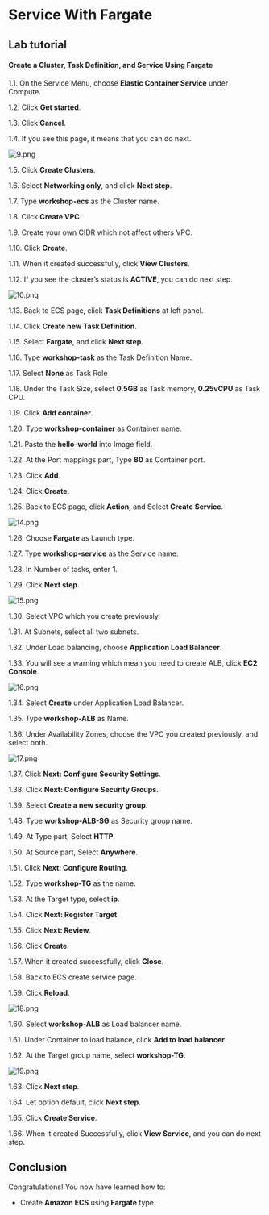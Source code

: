 Service With Fargate
================================================================

## Lab tutorial
#### Create a Cluster, Task Definition, and Service Using Fargate

1.1. 	On the Service Menu, choose **Elastic Container Service** under Compute.

1.2. 	Click **Get started**.

1.3. 	Click **Cancel**.

1.4. 	If you see this page, it means that you can do next.

![9.png](/ECS-100-Service_with_Fargate/images/9.png)

1.5. 	Click **Create Clusters**.

1.6. 	Select **Networking only**, and click **Next step**.

1.7. 	Type **workshop-ecs** as the Cluster name.

1.8. 	Click **Create VPC**.

1.9. 	Create your own CIDR which not affect others VPC.

1.10. 	Click **Create**.

1.11. 	When it created successfully, click **View Clusters**.

1.12. 	If you see the cluster’s status is **ACTIVE**, you can do next step.

![10.png](/ECS-100-Service_with_Fargate/images/10.png)

1.13. 	Back to ECS page, click **Task Definitions** at left panel.

1.14. 	Click **Create new Task Definition**.

1.15. 	Select **Fargate**, and click **Next step**.

1.16. 	Type **workshop-task** as the Task Definition Name.

1.17. 	Select **None** as Task Role

1.18. 	Under the Task Size, select **0.5GB** as Task memory, **0.25vCPU** as Task CPU.

1.19. 	Click **Add container**.

1.20. 	Type **workshop-container** as Container name.

1.21. 	Paste the **hello-world** into Image field.

1.22. 	At the Port mappings part, Type **80** as Container port.

1.23. 	Click **Add**.

1.24. 	Click **Create**.

1.25. 	Back to ECS page, click **Action**, and Select **Create Service**.

![14.png](/ECS-100-Service_with_Fargate/images/14.png)

1.26. 	Choose **Fargate** as Launch type.

1.27. 	Type **workshop-service** as the Service name.

1.28. 	In Number of tasks, enter **1**.

1.29. 	Click **Next step**.

![15.png](/ECS-100-Service_with_Fargate/images/15.png)

1.30. 	Select VPC which you create previously.

1.31. 	At Subnets, select all two subnets.

1.32. 	Under Load balancing, choose **Application Load Balancer**.

1.33. 	You will see a warning which mean you need to create ALB, click **EC2 Console**.

![16.png](/ECS-100-Service_with_Fargate/images/16.png)

1.34. 	Select **Create** under Application Load Balancer.

1.35. 	Type **workshop-ALB** as Name.

1.36. 	Under Availability Zones, choose the VPC you created previously, and select both.

![17.png](/ECS-100-Service_with_Fargate/images/17.png)

1.37. 	Click **Next: Configure Security Settings**.

1.38. 	Click **Next: Configure Security Groups**.

1.39. 	Select **Create a new security group**.

1.48. 	Type **workshop-ALB-SG** as Security group name.

1.49. 	At Type part, Select **HTTP**.

1.50. 	At Source part, Select **Anywhere**.

1.51. 	Click **Next: Configure Routing**.

1.52. 	Type **workshop-TG** as the name.

1.53. 	At the Target type, select **ip**.

1.54. 	Click **Next: Register Target**.

1.55. 	Click **Next: Review**.

1.56. 	Click **Create**.

1.57. 	When it created successfully, click **Close**.

1.58. 	Back to ECS create service page.

1.59. 	Click **Reload**.

![18.png](/ECS-100-Service_with_Fargate/images/18.png)

1.60. 	Select **workshop-ALB** as Load balancer name.

1.61. 	Under Container to load balance, click **Add to load balancer**.

1.62. 	At the Target group name, select **workshop-TG**.

![19.png](/ECS-100-Service_with_Fargate/images/19.png)

1.63. 	Click **Next step**.

1.64. 	Let option default, click **Next step**.

1.65. 	Click **Create Service**.

1.66. 	When it created Successfully, click **View Service**, and you can do next step.





## Conclusion

Congratulations! You now have learned how to:

* Create **Amazon ECS** using **Fargate** type.




